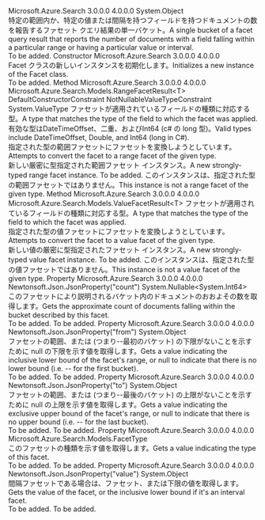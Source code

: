 <Type Name="FacetResult" FullName="Microsoft.Azure.Search.Models.FacetResult">
  <TypeSignature Language="C#" Value="public class FacetResult" />
  <TypeSignature Language="ILAsm" Value=".class public auto ansi beforefieldinit FacetResult extends System.Object" />
  <TypeSignature Language="DocId" Value="T:Microsoft.Azure.Search.Models.FacetResult" />
  <TypeSignature Language="VB.NET" Value="Public Class FacetResult" />
  <TypeSignature Language="F#" Value="type FacetResult = class" />
  <AssemblyInfo>
    <AssemblyName>Microsoft.Azure.Search</AssemblyName>
    <AssemblyVersion>3.0.0.0</AssemblyVersion>
    <AssemblyVersion>4.0.0.0</AssemblyVersion>
  </AssemblyInfo>
  <Base>
    <BaseTypeName>System.Object</BaseTypeName>
  </Base>
  <Interfaces />
  <Docs>
    <summary>
            <span data-ttu-id="73727-101">特定の範囲内か、特定の値または間隔を持つフィールドを持つドキュメントの数を報告するファセット クエリ結果の単一バケット。</span><span class="sxs-lookup"><span data-stu-id="73727-101">A single bucket of a facet query result that reports the number of documents with a field falling within a particular range or having a particular value or interval.</span></span>
            </summary>
    <remarks>To be added.</remarks>
  </Docs>
  <Members>
    <Member MemberName=".ctor">
      <MemberSignature Language="C#" Value="public FacetResult ();" />
      <MemberSignature Language="ILAsm" Value=".method public hidebysig specialname rtspecialname instance void .ctor() cil managed" />
      <MemberSignature Language="DocId" Value="M:Microsoft.Azure.Search.Models.FacetResult.#ctor" />
      <MemberSignature Language="VB.NET" Value="Public Sub New ()" />
      <MemberType>Constructor</MemberType>
      <AssemblyInfo>
        <AssemblyName>Microsoft.Azure.Search</AssemblyName>
        <AssemblyVersion>3.0.0.0</AssemblyVersion>
        <AssemblyVersion>4.0.0.0</AssemblyVersion>
      </AssemblyInfo>
      <Parameters />
      <Docs>
        <summary>
            <span data-ttu-id="73727-102">Facet クラスの新しいインスタンスを初期化します。</span><span class="sxs-lookup"><span data-stu-id="73727-102">Initializes a new instance of the Facet class.</span></span>
            </summary>
        <remarks>To be added.</remarks>
      </Docs>
    </Member>
    <Member MemberName="AsRangeFacetResult&lt;T&gt;">
      <MemberSignature Language="C#" Value="public Microsoft.Azure.Search.Models.RangeFacetResult&lt;T&gt; AsRangeFacetResult&lt;T&gt; () where T : struct;" />
      <MemberSignature Language="ILAsm" Value=".method public hidebysig instance class Microsoft.Azure.Search.Models.RangeFacetResult`1&lt;!!T&gt; AsRangeFacetResult&lt;struct .ctor (class System.ValueType) T&gt;() cil managed" />
      <MemberSignature Language="DocId" Value="M:Microsoft.Azure.Search.Models.FacetResult.AsRangeFacetResult``1" />
      <MemberSignature Language="VB.NET" Value="Public Function AsRangeFacetResult(Of T As Structure) () As RangeFacetResult(Of T)" />
      <MemberSignature Language="F#" Value="member this.AsRangeFacetResult : unit -&gt; Microsoft.Azure.Search.Models.RangeFacetResult&lt;'T (requires 'T : struct)&gt; (requires 'T : struct)" Usage="facetResult.AsRangeFacetResult " />
      <MemberType>Method</MemberType>
      <AssemblyInfo>
        <AssemblyName>Microsoft.Azure.Search</AssemblyName>
        <AssemblyVersion>3.0.0.0</AssemblyVersion>
        <AssemblyVersion>4.0.0.0</AssemblyVersion>
      </AssemblyInfo>
      <ReturnValue>
        <ReturnType>Microsoft.Azure.Search.Models.RangeFacetResult&lt;T&gt;</ReturnType>
      </ReturnValue>
      <TypeParameters>
        <TypeParameter Name="T">
          <Constraints>
            <ParameterAttribute>DefaultConstructorConstraint</ParameterAttribute>
            <ParameterAttribute>NotNullableValueTypeConstraint</ParameterAttribute>
            <BaseTypeName>System.ValueType</BaseTypeName>
          </Constraints>
        </TypeParameter>
      </TypeParameters>
      <Parameters />
      <Docs>
        <typeparam name="T">
            <span data-ttu-id="73727-103">ファセットが適用されているフィールドの種類に対応する型。</span><span class="sxs-lookup"><span data-stu-id="73727-103">A type that matches the type of the field to which the facet was applied.</span></span> <span data-ttu-id="73727-104">有効な型は<c cref="T:System.DateTimeOffset">DateTimeOffset</c>、<c cref="T:System.Double">二重</c>、および<c cref="T:System.Int64">Int64</c> (c# の long 型)。</span><span class="sxs-lookup"><span data-stu-id="73727-104">Valid types include <c cref="T:System.DateTimeOffset">DateTimeOffset</c>, <c cref="T:System.Double">Double</c>, and <c cref="T:System.Int64">Int64</c> (long in C#).</span></span>
            </typeparam>
        <summary>
            <span data-ttu-id="73727-105">指定された型の範囲ファセットにファセットを変換しようとしています。</span><span class="sxs-lookup"><span data-stu-id="73727-105">Attempts to convert the facet to a range facet of the given type.</span></span>
            </summary>
        <returns><span data-ttu-id="73727-106">新しい厳密に型指定された範囲ファセット インスタンス。</span><span class="sxs-lookup"><span data-stu-id="73727-106">A new strongly-typed range facet instance.</span></span></returns>
        <remarks>To be added.</remarks>
        <exception cref="T:System.InvalidCastException"><span data-ttu-id="73727-107">このインスタンスは、指定された型の範囲ファセットではありません。</span><span class="sxs-lookup"><span data-stu-id="73727-107">This instance is not a range facet of the given type.</span></span></exception>
      </Docs>
    </Member>
    <Member MemberName="AsValueFacetResult&lt;T&gt;">
      <MemberSignature Language="C#" Value="public Microsoft.Azure.Search.Models.ValueFacetResult&lt;T&gt; AsValueFacetResult&lt;T&gt; ();" />
      <MemberSignature Language="ILAsm" Value=".method public hidebysig instance class Microsoft.Azure.Search.Models.ValueFacetResult`1&lt;!!T&gt; AsValueFacetResult&lt;T&gt;() cil managed" />
      <MemberSignature Language="DocId" Value="M:Microsoft.Azure.Search.Models.FacetResult.AsValueFacetResult``1" />
      <MemberSignature Language="VB.NET" Value="Public Function AsValueFacetResult(Of T) () As ValueFacetResult(Of T)" />
      <MemberSignature Language="F#" Value="member this.AsValueFacetResult : unit -&gt; Microsoft.Azure.Search.Models.ValueFacetResult&lt;'T&gt;" Usage="facetResult.AsValueFacetResult " />
      <MemberType>Method</MemberType>
      <AssemblyInfo>
        <AssemblyName>Microsoft.Azure.Search</AssemblyName>
        <AssemblyVersion>3.0.0.0</AssemblyVersion>
        <AssemblyVersion>4.0.0.0</AssemblyVersion>
      </AssemblyInfo>
      <ReturnValue>
        <ReturnType>Microsoft.Azure.Search.Models.ValueFacetResult&lt;T&gt;</ReturnType>
      </ReturnValue>
      <TypeParameters>
        <TypeParameter Name="T" />
      </TypeParameters>
      <Parameters />
      <Docs>
        <typeparam name="T">
            <span data-ttu-id="73727-108">ファセットが適用されているフィールドの種類に対応する型。</span><span class="sxs-lookup"><span data-stu-id="73727-108">A type that matches the type of the field to which the facet was applied.</span></span>
            </typeparam>
        <summary>
            <span data-ttu-id="73727-109">指定された型の値ファセットにファセットを変換しようとしています。</span><span class="sxs-lookup"><span data-stu-id="73727-109">Attempts to convert the facet to a value facet of the given type.</span></span>
            </summary>
        <returns><span data-ttu-id="73727-110">新しい値の厳密に型指定されたファセット インスタンス。</span><span class="sxs-lookup"><span data-stu-id="73727-110">A new strongly-typed value facet instance.</span></span></returns>
        <remarks>To be added.</remarks>
        <exception cref="T:System.InvalidCastException"><span data-ttu-id="73727-111">このインスタンスは、指定された型の値ファセットではありません。</span><span class="sxs-lookup"><span data-stu-id="73727-111">This instance is not a value facet of the given type.</span></span></exception>
      </Docs>
    </Member>
    <Member MemberName="Count">
      <MemberSignature Language="C#" Value="public Nullable&lt;long&gt; Count { get; set; }" />
      <MemberSignature Language="ILAsm" Value=".property instance valuetype System.Nullable`1&lt;int64&gt; Count" />
      <MemberSignature Language="DocId" Value="P:Microsoft.Azure.Search.Models.FacetResult.Count" />
      <MemberSignature Language="VB.NET" Value="Public Property Count As Nullable(Of Long)" />
      <MemberSignature Language="F#" Value="member this.Count : Nullable&lt;int64&gt; with get, set" Usage="Microsoft.Azure.Search.Models.FacetResult.Count" />
      <MemberType>Property</MemberType>
      <AssemblyInfo>
        <AssemblyName>Microsoft.Azure.Search</AssemblyName>
        <AssemblyVersion>3.0.0.0</AssemblyVersion>
        <AssemblyVersion>4.0.0.0</AssemblyVersion>
      </AssemblyInfo>
      <Attributes>
        <Attribute>
          <AttributeName>Newtonsoft.Json.JsonProperty("count")</AttributeName>
        </Attribute>
      </Attributes>
      <ReturnValue>
        <ReturnType>System.Nullable&lt;System.Int64&gt;</ReturnType>
      </ReturnValue>
      <Docs>
        <summary>
            <span data-ttu-id="73727-112">このファセットにより説明されるバケット内のドキュメントのおおよその数を取得します。</span><span class="sxs-lookup"><span data-stu-id="73727-112">Gets the approximate count of documents falling within the bucket described by this facet.</span></span>
            </summary>
        <value>To be added.</value>
        <remarks>To be added.</remarks>
      </Docs>
    </Member>
    <Member MemberName="From">
      <MemberSignature Language="C#" Value="public object From { get; set; }" />
      <MemberSignature Language="ILAsm" Value=".property instance object From" />
      <MemberSignature Language="DocId" Value="P:Microsoft.Azure.Search.Models.FacetResult.From" />
      <MemberSignature Language="VB.NET" Value="Public Property From As Object" />
      <MemberSignature Language="F#" Value="member this.From : obj with get, set" Usage="Microsoft.Azure.Search.Models.FacetResult.From" />
      <MemberType>Property</MemberType>
      <AssemblyInfo>
        <AssemblyName>Microsoft.Azure.Search</AssemblyName>
        <AssemblyVersion>3.0.0.0</AssemblyVersion>
        <AssemblyVersion>4.0.0.0</AssemblyVersion>
      </AssemblyInfo>
      <Attributes>
        <Attribute>
          <AttributeName>Newtonsoft.Json.JsonProperty("from")</AttributeName>
        </Attribute>
      </Attributes>
      <ReturnValue>
        <ReturnType>System.Object</ReturnType>
      </ReturnValue>
      <Docs>
        <summary>
            <span data-ttu-id="73727-113">ファセットの範囲、または (つまり--最初のバケット) の下限がないことを示すために null の下限を示す値を取得します。</span><span class="sxs-lookup"><span data-stu-id="73727-113">Gets a value indicating the inclusive lower bound of the facet's range, or null to indicate that there is no lower bound (i.e. -- for the first bucket).</span></span>
            </summary>
        <value>To be added.</value>
        <remarks>To be added.</remarks>
      </Docs>
    </Member>
    <Member MemberName="To">
      <MemberSignature Language="C#" Value="public object To { get; set; }" />
      <MemberSignature Language="ILAsm" Value=".property instance object To" />
      <MemberSignature Language="DocId" Value="P:Microsoft.Azure.Search.Models.FacetResult.To" />
      <MemberSignature Language="VB.NET" Value="Public Property To As Object" />
      <MemberSignature Language="F#" Value="member this.To : obj with get, set" Usage="Microsoft.Azure.Search.Models.FacetResult.To" />
      <MemberType>Property</MemberType>
      <AssemblyInfo>
        <AssemblyName>Microsoft.Azure.Search</AssemblyName>
        <AssemblyVersion>3.0.0.0</AssemblyVersion>
        <AssemblyVersion>4.0.0.0</AssemblyVersion>
      </AssemblyInfo>
      <Attributes>
        <Attribute>
          <AttributeName>Newtonsoft.Json.JsonProperty("to")</AttributeName>
        </Attribute>
      </Attributes>
      <ReturnValue>
        <ReturnType>System.Object</ReturnType>
      </ReturnValue>
      <Docs>
        <summary>
            <span data-ttu-id="73727-114">ファセットの範囲、または (つまり--最後のバケット) の上限がないことを示すために null の上限を示す値を取得します。</span><span class="sxs-lookup"><span data-stu-id="73727-114">Gets a value indicating the exclusive upper bound of the facet's range, or null to indicate that there is no upper bound (i.e. -- for the last bucket).</span></span>
            </summary>
        <value>To be added.</value>
        <remarks>To be added.</remarks>
      </Docs>
    </Member>
    <Member MemberName="Type">
      <MemberSignature Language="C#" Value="public Microsoft.Azure.Search.Models.FacetType Type { get; }" />
      <MemberSignature Language="ILAsm" Value=".property instance valuetype Microsoft.Azure.Search.Models.FacetType Type" />
      <MemberSignature Language="DocId" Value="P:Microsoft.Azure.Search.Models.FacetResult.Type" />
      <MemberSignature Language="VB.NET" Value="Public ReadOnly Property Type As FacetType" />
      <MemberSignature Language="F#" Value="member this.Type : Microsoft.Azure.Search.Models.FacetType" Usage="Microsoft.Azure.Search.Models.FacetResult.Type" />
      <MemberType>Property</MemberType>
      <AssemblyInfo>
        <AssemblyName>Microsoft.Azure.Search</AssemblyName>
        <AssemblyVersion>3.0.0.0</AssemblyVersion>
        <AssemblyVersion>4.0.0.0</AssemblyVersion>
      </AssemblyInfo>
      <ReturnValue>
        <ReturnType>Microsoft.Azure.Search.Models.FacetType</ReturnType>
      </ReturnValue>
      <Docs>
        <summary>
            <span data-ttu-id="73727-115">このファセットの種類を示す値を取得します。</span><span class="sxs-lookup"><span data-stu-id="73727-115">Gets a value indicating the type of this facet.</span></span>
            </summary>
        <value>To be added.</value>
        <remarks>To be added.</remarks>
      </Docs>
    </Member>
    <Member MemberName="Value">
      <MemberSignature Language="C#" Value="public object Value { get; set; }" />
      <MemberSignature Language="ILAsm" Value=".property instance object Value" />
      <MemberSignature Language="DocId" Value="P:Microsoft.Azure.Search.Models.FacetResult.Value" />
      <MemberSignature Language="VB.NET" Value="Public Property Value As Object" />
      <MemberSignature Language="F#" Value="member this.Value : obj with get, set" Usage="Microsoft.Azure.Search.Models.FacetResult.Value" />
      <MemberType>Property</MemberType>
      <AssemblyInfo>
        <AssemblyName>Microsoft.Azure.Search</AssemblyName>
        <AssemblyVersion>3.0.0.0</AssemblyVersion>
        <AssemblyVersion>4.0.0.0</AssemblyVersion>
      </AssemblyInfo>
      <Attributes>
        <Attribute>
          <AttributeName>Newtonsoft.Json.JsonProperty("value")</AttributeName>
        </Attribute>
      </Attributes>
      <ReturnValue>
        <ReturnType>System.Object</ReturnType>
      </ReturnValue>
      <Docs>
        <summary>
            <span data-ttu-id="73727-116">間隔ファセットである場合は、ファセット、または下限の値を取得します。</span><span class="sxs-lookup"><span data-stu-id="73727-116">Gets the value of the facet, or the inclusive lower bound if it's an interval facet.</span></span>
            </summary>
        <value>To be added.</value>
        <remarks>To be added.</remarks>
      </Docs>
    </Member>
  </Members>
</Type>